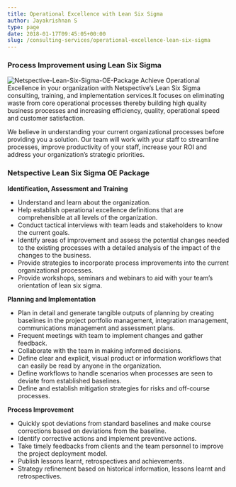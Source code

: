 ```yaml
---
title: Operational Excellence with Lean Six Sigma
author: Jayakrishnan S
type: page
date: 2018-01-17T09:45:05+00:00
slug: /consulting-services/operational-excellence-lean-six-sigma
---
```

### Process Improvement using Lean Six Sigma
![Netspective-Lean-Six-Sigma-OE-Package](/Netspective-Lean-Six-Sigma-OE-Package.jpg#right)
Achieve Operational Excellence in your organization with Netspective’s Lean Six Sigma consulting, training, and implementation services.It focuses on eliminating waste from core operational processes thereby building high quality business processes and increasing efficiency, quality, operational speed and customer satisfaction.

We believe in understanding your current organizational processes before providing you a solution. Our team will work with your staff to streamline processes, improve productivity of your staff, increase your ROI and address your organization’s strategic priorities.

### Netspective Lean Six Sigma OE Package
**Identification, Assessment and Training**

* Understand and learn about the organization.
* Help establish operational excellence definitions that are comprehensible at all levels of the organization.
* Conduct tactical interviews with team leads and stakeholders to know the current goals.
* Identify areas of improvement and assess the potential changes needed to the existing processes with a detailed analysis of the impact of the changes to the business.
* Provide strategies to incorporate process improvements into the current organizational processes.
* Provide workshops, seminars and webinars to aid with your team’s orientation of lean six sigma.

**Planning and Implementation**

* Plan in detail and generate tangible outputs of planning by creating baselines in the project portfolio management, integration management, communications management and assessment plans.
* Frequent meetings with team to implement changes and gather feedback.
* Collaborate with the team in making informed decisions.
* Define clear and explicit, visual product or information workflows that can easily be read by anyone in the organization.
* Define workflows to handle scenarios when processes are seen to deviate from established baselines.
* Define and establish mitigation strategies for risks and off-course processes.

**Process Improvement**

* Quickly spot deviations from standard baselines and make course corrections based on deviations from the baseline.
* Identify corrective actions and implement preventive actions.
* Take timely feedbacks from clients and the team personnel to improve the project deployment model.
* Publish lessons learnt, retrospectives and achievements.
* Strategy refinement based on historical information, lessons learnt and retrospectives.